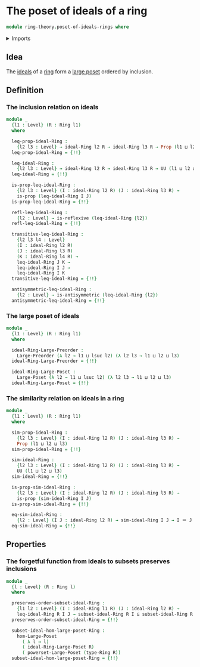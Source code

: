 # The poset of ideals of a ring

```agda
module ring-theory.poset-of-ideals-rings where
```

<details><summary>Imports</summary>

```agda
open import foundation.binary-relations
open import foundation.dependent-pair-types
open import foundation.identity-types
open import foundation.powersets
open import foundation.propositions
open import foundation.subtypes
open import foundation.universe-levels

open import order-theory.large-posets
open import order-theory.large-preorders
open import order-theory.order-preserving-maps-large-posets
open import order-theory.order-preserving-maps-large-preorders
open import order-theory.similarity-of-elements-large-posets

open import ring-theory.ideals-rings
open import ring-theory.rings
```

</details>

## Idea

The [ideals](ring-theory.ideals-rings.md) of a [ring](ring-theory.rings.md) form
a [large poset](order-theory.large-posets.md) ordered by inclusion.

## Definition

### The inclusion relation on ideals

```agda
module _
  {l1 : Level} (R : Ring l1)
  where

  leq-prop-ideal-Ring :
    {l2 l3 : Level} → ideal-Ring l2 R → ideal-Ring l3 R → Prop (l1 ⊔ l2 ⊔ l3)
  leq-prop-ideal-Ring = {!!}

  leq-ideal-Ring :
    {l2 l3 : Level} → ideal-Ring l2 R → ideal-Ring l3 R → UU (l1 ⊔ l2 ⊔ l3)
  leq-ideal-Ring = {!!}

  is-prop-leq-ideal-Ring :
    {l2 l3 : Level} (I : ideal-Ring l2 R) (J : ideal-Ring l3 R) →
    is-prop (leq-ideal-Ring I J)
  is-prop-leq-ideal-Ring = {!!}

  refl-leq-ideal-Ring :
    {l2 : Level} → is-reflexive (leq-ideal-Ring {l2})
  refl-leq-ideal-Ring = {!!}

  transitive-leq-ideal-Ring :
    {l2 l3 l4 : Level}
    (I : ideal-Ring l2 R)
    (J : ideal-Ring l3 R)
    (K : ideal-Ring l4 R) →
    leq-ideal-Ring J K →
    leq-ideal-Ring I J →
    leq-ideal-Ring I K
  transitive-leq-ideal-Ring = {!!}

  antisymmetric-leq-ideal-Ring :
    {l2 : Level} → is-antisymmetric (leq-ideal-Ring {l2})
  antisymmetric-leq-ideal-Ring = {!!}
```

### The large poset of ideals

```agda
module _
  {l1 : Level} (R : Ring l1)
  where

  ideal-Ring-Large-Preorder :
    Large-Preorder (λ l2 → l1 ⊔ lsuc l2) (λ l2 l3 → l1 ⊔ l2 ⊔ l3)
  ideal-Ring-Large-Preorder = {!!}

  ideal-Ring-Large-Poset :
    Large-Poset (λ l2 → l1 ⊔ lsuc l2) (λ l2 l3 → l1 ⊔ l2 ⊔ l3)
  ideal-Ring-Large-Poset = {!!}
```

### The similarity relation on ideals in a ring

```agda
module _
  {l1 : Level} (R : Ring l1)
  where

  sim-prop-ideal-Ring :
    {l2 l3 : Level} (I : ideal-Ring l2 R) (J : ideal-Ring l3 R) →
    Prop (l1 ⊔ l2 ⊔ l3)
  sim-prop-ideal-Ring = {!!}

  sim-ideal-Ring :
    {l2 l3 : Level} (I : ideal-Ring l2 R) (J : ideal-Ring l3 R) →
    UU (l1 ⊔ l2 ⊔ l3)
  sim-ideal-Ring = {!!}

  is-prop-sim-ideal-Ring :
    {l2 l3 : Level} (I : ideal-Ring l2 R) (J : ideal-Ring l3 R) →
    is-prop (sim-ideal-Ring I J)
  is-prop-sim-ideal-Ring = {!!}

  eq-sim-ideal-Ring :
    {l2 : Level} (I J : ideal-Ring l2 R) → sim-ideal-Ring I J → I ＝ J
  eq-sim-ideal-Ring = {!!}
```

## Properties

### The forgetful function from ideals to subsets preserves inclusions

```agda
module _
  {l : Level} (R : Ring l)
  where

  preserves-order-subset-ideal-Ring :
    {l1 l2 : Level} (I : ideal-Ring l1 R) (J : ideal-Ring l2 R) →
    leq-ideal-Ring R I J → subset-ideal-Ring R I ⊆ subset-ideal-Ring R J
  preserves-order-subset-ideal-Ring = {!!}

  subset-ideal-hom-large-poset-Ring :
    hom-Large-Poset
      ( λ l → l)
      ( ideal-Ring-Large-Poset R)
      ( powerset-Large-Poset (type-Ring R))
  subset-ideal-hom-large-poset-Ring = {!!}
```
